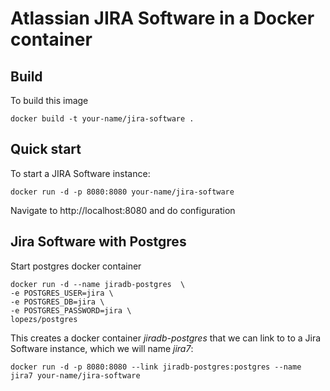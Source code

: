 # Atlassian JIRA Software in a Docker container

## Build

To build this image

    docker build -t your-name/jira-software .

## Quick start

To start a JIRA Software instance:

    docker run -d -p 8080:8080 your-name/jira-software

Navigate to http://localhost:8080 and do configuration

## Jira Software with Postgres

Start postgres docker container

    docker run -d --name jiradb-postgres  \
    -e POSTGRES_USER=jira \
    -e POSTGRES_DB=jira \
    -e POSTGRES_PASSWORD=jira \
    lopezs/postgres

This creates a docker container *jiradb-postgres* that we can link to to a Jira Software instance, which we will name *jira7*:

    docker run -d -p 8080:8080 --link jiradb-postgres:postgres --name jira7 your-name/jira-software
